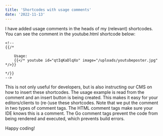 ```yaml
---
title: 'Shortcodes with usage comments'
date: '2022-11-13'
---
```


I have added usage comments in the heads of my (relevant) shortcodes. You can see the comment in the youtube.html shortcode below:

```
<!-- 
{{/* 
    
    Usage: 
    {{</* youtube id="qtIqKaDlqXo" image="/uploads/youtubeposter.jpg" */>}} 
    
*/}}
-->
```

This is not only useful for developers, but is also instructing our CMS on how to insert these shortcodes. The usage example is read from the comment and an insert button is being created. This makes it easy for your editors/clients to (re-)use these shortcodes. Note that we put the comment in two types of comment tags. The HTML comment tags make sure your IDE knows this is a comment. The Go comment tags prevent the code from being rendered and executed, which prevents build errors.

Happy coding!